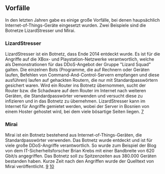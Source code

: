 ## Vorfälle
In den letzten Jahren gabe es einige große Vorfälle, bei denen haupsächlich Internet-of-Things-Geräte eingesetzt wurden.
Zwei Beispiele sind die Botnetze LizardStresser und Mirai.
### LizardStresser
LizardStresser ist ein Botnetz, dass Ende 2014 entdeckt wurde. Es ist für die Angriffe auf die XBox- und Playstation-Netzwerke
verantwortlich, welche als Demonstrationen für das DDoS-Angebot der Gruppe "Lizard Squad" galten. Die einzelnen Bots (Programme,
die auf Rechnern oder Geräten laufen, Befehlen von Command-And-Control-Servern empfangen und diese ausführen) laufen
auf gehackten Routern, die nur mit Standardpasswörtern gesichert waren. Wird ein Router ins Botnetz übernommen, sucht der Router
bzw. die Schadware auf dem Router im Internet nach weiteren Geräten, die Standardpasswörter verwenden und versucht diese
zu infizieren und in das Botnetz zu übernehmen.
LizardStresser kann im Internet für Angriffe gemietet werden, wobei der Server in Bosnien von einem Hoster gehostet wird,
bei dem viele bösartige Seiten liegen. [7](quellen.md)

### Mirai
Mirai ist ein Botnetz bestehend aus Internet-of-Things-Geräten, die Standardpasswörter verwenden. Das Botnetz wurde entdeckt
und ist für viele große DDoS-Angriffe verantwortlich. So wurde zum Beispiel der Blog von dem IT-Sicherheitsforscher Brian Krebs
mit einer Bandbreite von 620 Gbit/s angegriffen. Das Botnetz soll zu Spitzenzeiten aus 380.000 Geräten bestanden haben.
Kurze Zeit nach den Angriffen wurde der Quelltext von Mirai veröffentlicht.
[9](quellen.md) [10](quellen.md)
